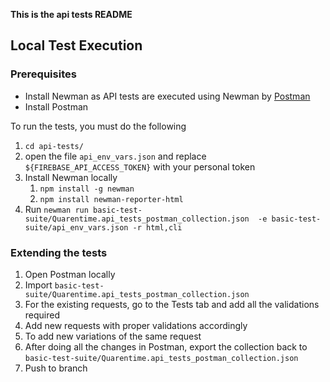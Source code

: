 **This is the api tests README**

## Local Test Execution

### Prerequisites
* Install Newman as API tests are executed using Newman by [Postman](https://github.com/postmanlabs/newman)
* Install Postman

To run the tests, you must do the following

1. `cd api-tests/`
1. open the file `api_env_vars.json` and replace `${FIREBASE_API_ACCESS_TOKEN}` with your personal token
1. Install Newman locally
    1. `npm install -g newman`
    1. `npm install newman-reporter-html`
1. Run `newman run basic-test-suite/Quarentime.api_tests_postman_collection.json  -e basic-test-suite/api_env_vars.json -r html,cli`

### Extending the tests
1. Open Postman locally
1. Import `basic-test-suite/Quarentime.api_tests_postman_collection.json`
1. For the existing requests, go to the Tests tab and add all the validations required
1. Add new requests with proper validations accordingly
1. To add new variations of the same request
1. After doing all the changes in Postman, export the collection back to `basic-test-suite/Quarentime.api_tests_postman_collection.json`
1. Push to branch
